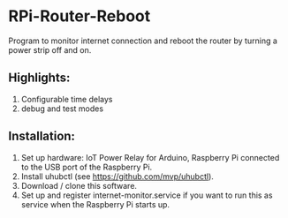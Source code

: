 # RPi-Router-Reboot

Program to monitor internet connection and reboot the router by turning a power strip off and on.

## Highlights:

  1. Configurable time delays
  2. debug and test modes

## Installation:

  1. Set up hardware: IoT Power Relay for Arduino, Raspberry Pi connected to the USB port of the Raspberry Pi.
  2. Install uhubctl (see https://github.com/mvp/uhubctl).
  3. Download / clone this software.
  4. Set up and register internet-monitor.service if you want to run this as service when the Raspberry Pi starts up.
  
